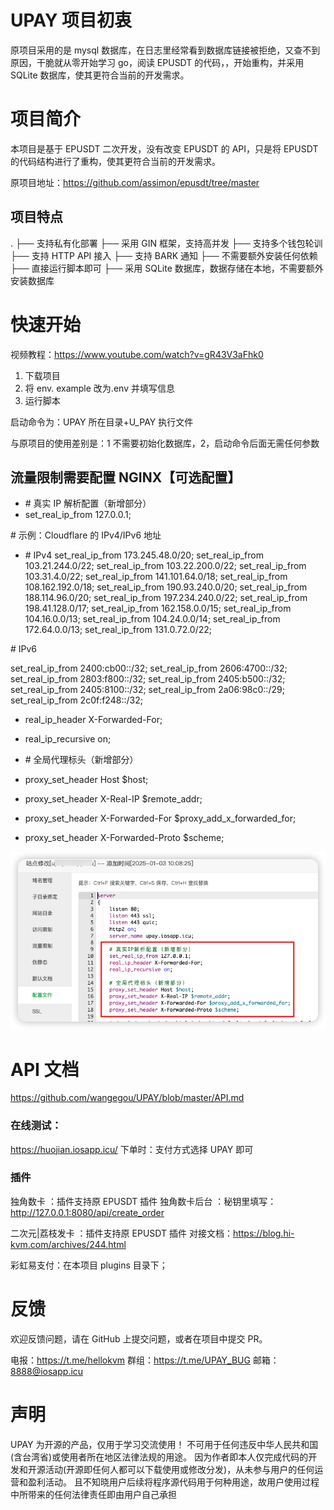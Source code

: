# UPAY 项目初衷

原项目采用的是 mysql 数据库，在日志里经常看到数据库链接被拒绝，又查不到原因，干脆就从零开始学习 go，阅读 EPUSDT 的代码，，开始重构，并采用 SQLite 数据库，使其更符合当前的开发需求。

# 项目简介

本项目是基于 EPUSDT 二次开发，没有改变 EPUSDT 的 API，只是将 EPUSDT 的代码结构进行了重构，使其更符合当前的开发需求。

原项目地址：https://github.com/assimon/epusdt/tree/master

## 项目特点

.
├── 支持私有化部署
├── 采用 GIN 框架，支持高并发
├── 支持多个钱包轮训
├── 支持 HTTP API 接入
├── 支持 BARK 通知
├── 不需要额外安装任何依赖
├── 直接运行脚本即可
├── 采用 SQLite 数据库，数据存储在本地，不需要额外安装数据库

# 快速开始

视频教程：https://www.youtube.com/watch?v=gR43V3aFhk0

1. 下载项目
2. 将 env. example 改为.env 并填写信息
3. 运行脚本

启动命令为：UPAY 所在目录+U_PAY 执行文件

与原项目的使用差别是：1 不需要初始化数据库，2，启动命令后面无需任何参数

## 流量限制需要配置 NGINX【可选配置】

- \# 真实 IP 解析配置（新增部分）
- set_real_ip_from 127.0.0.1;

\# 示例：Cloudflare 的 IPv4/IPv6 地址

- \# IPv4
  set_real_ip_from 173.245.48.0/20;
  set_real_ip_from 103.21.244.0/22;
  set_real_ip_from 103.22.200.0/22;
  set_real_ip_from 103.31.4.0/22;
  set_real_ip_from 141.101.64.0/18;
  set_real_ip_from 108.162.192.0/18;
  set_real_ip_from 190.93.240.0/20;
  set_real_ip_from 188.114.96.0/20;
  set_real_ip_from 197.234.240.0/22;
  set_real_ip_from 198.41.128.0/17;
  set_real_ip_from 162.158.0.0/15;
  set_real_ip_from 104.16.0.0/13;
  set_real_ip_from 104.24.0.0/14;
  set_real_ip_from 172.64.0.0/13;
  set_real_ip_from 131.0.72.0/22;

\# IPv6

set_real_ip_from 2400:cb00::/32;
set_real_ip_from 2606:4700::/32;
set_real_ip_from 2803:f800::/32;
set_real_ip_from 2405:b500::/32;
set_real_ip_from 2405:8100::/32;
set_real_ip_from 2a06:98c0::/29;
set_real_ip_from 2c0f:f248::/32;

- real_ip_header X-Forwarded-For;
- real_ip_recursive on;

- \# 全局代理标头（新增部分）
- proxy_set_header Host $host;
- proxy_set_header X-Real-IP $remote_addr;
- proxy_set_header X-Forwarded-For $proxy_add_x_forwarded_for;
- proxy_set_header X-Forwarded-Proto $scheme;

![UPAY服务器配置](https://github.com/wangegou/UPAY/blob/master/images/Server.nane%20upey.1oMpp.lcu.png)

# API 文档

https://github.com/wangegou/UPAY/blob/master/API.md

### 在线测试：

https://huojian.iosapp.icu/
下单时：支付方式选择 UPAY 即可

### 插件

独角数卡 ：插件支持原 EPUSDT 插件
独角数卡后台 ：秘钥里填写：http://127.0.0.1:8080/api/create_order

二次元|荔枝发卡 ：插件支持原 EPUSDT 插件
对接文档：https://blog.hi-kvm.com/archives/244.html

彩虹易支付：在本项目 plugins 目录下；

# 反馈

欢迎反馈问题，请在 GitHub 上提交问题，或者在项目中提交 PR。

电报：https://t.me/hellokvm
群组：https://t.me/UPAY_BUG
邮箱：8888@iosapp.icu

# 声明

UPAY 为开源的产品，仅用于学习交流使用！
不可用于任何违反中华人民共和国(含台湾省)或使用者所在地区法律法规的用途。
因为作者即本人仅完成代码的开发和开源活动(开源即任何人都可以下载使用或修改分发)，从未参与用户的任何运营和盈利活动。
且不知晓用户后续将程序源代码用于何种用途，故用户使用过程中所带来的任何法律责任即由用户自己承担
